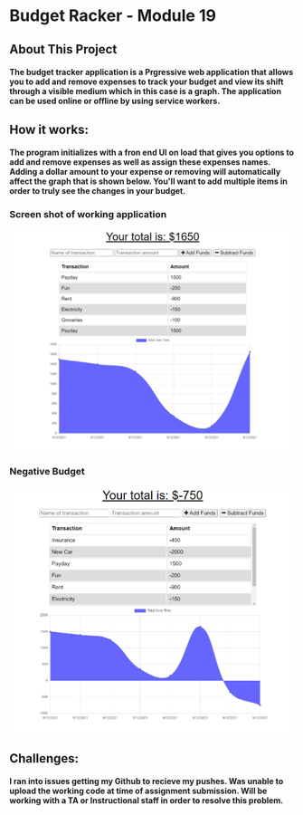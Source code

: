 # Budget Racker - Module 19

## About This Project

#### The budget tracker application is a Prgressive web application that allows you to add and remove expenses to track your budget and view its shift through a visible medium which in this case is a graph. The application can be used online or offline by using service workers.

## How it works:

#### The program initializes with a fron end UI on load that gives you options to add and remove expenses as well as assign these expenses names. Adding a dollar amount to your expense or removing will automatically affect the graph that is shown below. You'll want to add multiple items in order to truly see the changes in your budget.

### Screen shot of working application
![Alt text](/public/images/working-budget.PNG)

### Negative Budget
![Alt text](/public/images/negative-budget.PNG)

## Challenges:

#### I ran into issues getting my Github to recieve my pushes. Was unable to upload the working code at time of assignment submission. Will be working with a TA or Instructional staff in order to resolve this problem.
